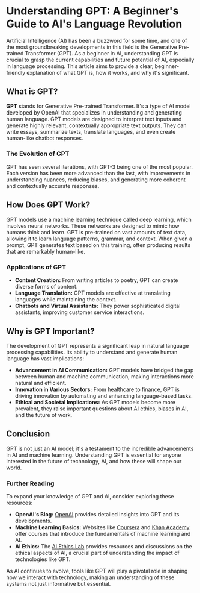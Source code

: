 # Understanding GPT: A Beginner's Guide to AI's Language Revolution

Artificial Intelligence (AI) has been a buzzword for some time, and one of the most groundbreaking developments in this field is the Generative Pre-trained Transformer (GPT). As a beginner in AI, understanding GPT is crucial to grasp the current capabilities and future potential of AI, especially in language processing. This article aims to provide a clear, beginner-friendly explanation of what GPT is, how it works, and why it's significant.

## What is GPT?

**GPT** stands for Generative Pre-trained Transformer. It's a type of AI model developed by OpenAI that specializes in understanding and generating human language. GPT models are designed to interpret text inputs and generate highly relevant, contextually appropriate text outputs. They can write essays, summarize texts, translate languages, and even create human-like chatbot responses.

### The Evolution of GPT

GPT has seen several iterations, with GPT-3 being one of the most popular. Each version has been more advanced than the last, with improvements in understanding nuances, reducing biases, and generating more coherent and contextually accurate responses.

## How Does GPT Work?

GPT models use a machine learning technique called deep learning, which involves neural networks. These networks are designed to mimic how humans think and learn. GPT is pre-trained on vast amounts of text data, allowing it to learn language patterns, grammar, and context. When given a prompt, GPT generates text based on this training, often producing results that are remarkably human-like.

### Applications of GPT

- **Content Creation:** From writing articles to poetry, GPT can create diverse forms of content.
- **Language Translation:** GPT models are effective at translating languages while maintaining the context.
- **Chatbots and Virtual Assistants:** They power sophisticated digital assistants, improving customer service interactions.

## Why is GPT Important?

The development of GPT represents a significant leap in natural language processing capabilities. Its ability to understand and generate human language has vast implications:

- **Advancement in AI Communication:** GPT models have bridged the gap between human and machine communication, making interactions more natural and efficient.
- **Innovation in Various Sectors:** From healthcare to finance, GPT is driving innovation by automating and enhancing language-based tasks.
- **Ethical and Societal Implications:** As GPT models become more prevalent, they raise important questions about AI ethics, biases in AI, and the future of work.

## Conclusion

GPT is not just an AI model; it's a testament to the incredible advancements in AI and machine learning. Understanding GPT is essential for anyone interested in the future of technology, AI, and how these will shape our world.

### Further Reading

To expand your knowledge of GPT and AI, consider exploring these resources:

- **OpenAI's Blog:** [OpenAI](https://openai.com/blog/) provides detailed insights into GPT and its developments.
- **Machine Learning Basics:** Websites like [Coursera](https://www.coursera.org/) and [Khan Academy](https://www.khanacademy.org/) offer courses that introduce the fundamentals of machine learning and AI.
- **AI Ethics:** The [AI Ethics Lab](https://aiethicslab.com/) provides resources and discussions on the ethical aspects of AI, a crucial part of understanding the impact of technologies like GPT.

As AI continues to evolve, tools like GPT will play a pivotal role in shaping how we interact with technology, making an understanding of these systems not just informative but essential.